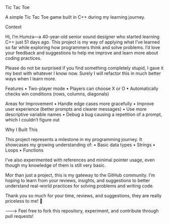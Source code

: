 Tic Tac Toe

A simple Tic Tac Toe game built in C++ during my learning journey.

Context

Hi, I’m Humza—a 40-year-old senior sound designer who started learning C++ just 51 days ago. 
This project is my way of applying what I’ve learned so far while exploring how programmers think and solve problems. I’d love your feedback and suggestions to help me improve and learn more about coding practices.

Please do not be surprised if you find something completely stupid, I gave it my best with whatever I know now. Surely I will refactor this in much better ways when I learn more. 

Features
	•	Two-player mode
	•	Players can choose X or O
	•	Automatically checks win conditions (rows, columns, diagonals)

Areas for Improvement
	•	Handle edge cases more gracefully
	•	Improve user experience (better prompts and clearer messages)
	•	Use more descriptive variable names
	•	Debug a bug causing a repetition of a prompt, which I couldn’t figure out

Why I Built This

This project represents a milestone in my programming journey. It showcases my growing understanding of:
	•	Basic data types
	•	Strings
	•	Loops
	•	Functions

I’ve also experimented with references and minimal pointer usage, even though my knowledge of them is still very basic.

Mor than just a project, this is my gateway to the GitHub community. I’m hoping to learn from your reviews, insights, and suggestions to better understand real-world practices for solving problems and writing code.

Thank you so much for your time, reviews, and suggestions, they are really priceless to me! 🙏

---> Feel free to fork this repository, experiment, and contribute through pull requests!
